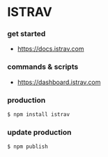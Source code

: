 ISTRAV
========
### get started
- https://docs.istrav.com

### commands & scripts
- https://dashboard.istrav.com

### production
```bash
$ npm install istrav
```

### update production
```bash
$ npm publish
```
